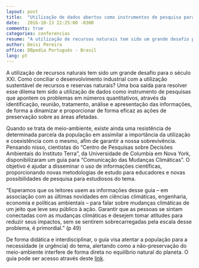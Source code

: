 ```yaml
---
layout: post
title:  "Utilização de dados abertos como instrumentos de pesquisa para ações de Preservação Ambiental"
date:   2016-10-13 22:25:00 -0300
comments: true
categories: conferencias
resume: "A utilização de recursos naturais tem sido um grande desafio para o século XXI. Como conciliar o desenvolvimento industrial [...]"
author: Deisi Pereira
office: DBpedia Português - Brasil
lang: pt
---
```


A utilização de recursos naturais tem sido um grande desafio para o século XXI. Como conciliar o desenvolvimento industrial com a utilização sustentável de recursos e reservas naturais? Uma boa saída para resolver esse dilema tem sido a utilização de dados como instrumento de pesquisas que apontem os problemas em números quantitativos, através da identificação, reunião, tratamento, análise e apresentação das informações, de forma a dinamizar e proporcionar de forma eficaz as ações de preservação sobre as áreas afetadas. 


Quando se trata de meio-ambiente, existe ainda uma resistência de determinada parcela da população em assimilar a importância da utilização e coexistência com o mesmo, afim de garantir a nossa sobrevivência. Pensando nisso, cientistas do “Centro de Pesquisas sobre Decisões Ambientais do Instituto Terra”, da Universidade de Columbia em Nova York, disponibilizaram um guia para “Comunicação das Mudanças Climáticas”. O objetivo é ajudar a disseminar o uso de informações científicas, proporcionando novas metodologias de estudo para educadores e novas possibilidades de pesquisa para estudiosos do tema. 


“Esperamos que os leitores usem as informações desse
guia – em associação com as últimas novidades em ciências climáticas, engenharia, economia e políticas ambientais – para falar sobre mudanças climáticas de um
jeito que leve seu público à ação. Garantir que as pessoas
se sintam conectadas com as mudanças climáticas e desejem tomar atitudes para reduzir seus impactos, sem se sentirem sobrecarregadas pela escala desse problema, é primordial.” (p 49)

De forma didática e interdisciplinar, o guia visa atentar a população para a necessidade (e urgência) do tema, alertando como a não-preservação do meio-ambiente interfere de forma direta no equilíbrio natural do planeta.  O guia pode ser acesso através deste [link](https://goo.gl/TRLZ4j).
